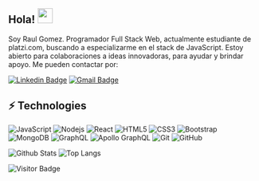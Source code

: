 ## Hola! <img src="https://raw.githubusercontent.com/aemmadi/aemmadi/master/wave.gif" width="30px">

Soy Raul Gomez. Programador Full Stack Web, actualmente estudiante de platzi.com, buscando a especializarme en el stack de JavaScript. Estoy abierto para colaboraciones a ideas innovadoras, para ayudar y brindar apoyo. Me pueden contactar por:

[![Linkedin Badge](https://img.shields.io/badge/-raulalbertogomez-blue?style=flat-square&logo=Linkedin&logoColor=white&link=https://www.linkedin.com/in/raulalbertogomez)](https://www.linkedin.com/in/raulalbertogomez)
[![Gmail Badge](https://img.shields.io/badge/-raggmagm@gmail.com-c14438?style=flat-square&logo=Gmail&logoColor=white&link=mailto:raggmagm@gmail.com)](mailto:raggmagm@gmail.com)

## ⚡ Technologies

![JavaScript](https://img.shields.io/badge/-JavaScript-black?style=flat-square&logo=javascript)
![Nodejs](https://img.shields.io/badge/-Nodejs-black?style=flat-square&logo=Node.js)
![React](https://img.shields.io/badge/-React-black?style=flat-square&logo=react)
![HTML5](https://img.shields.io/badge/-HTML5-E34F26?style=flat-square&logo=html5&logoColor=white)
![CSS3](https://img.shields.io/badge/-CSS3-1572B6?style=flat-square&logo=css3)
![Bootstrap](https://img.shields.io/badge/-Bootstrap-563D7C?style=flat-square&logo=bootstrap)
![MongoDB](https://img.shields.io/badge/-MongoDB-black?style=flat-square&logo=mongodb)
![GraphQL](https://img.shields.io/badge/-GraphQL-E10098?style=flat-square&logo=graphql)
![Apollo GraphQL](https://img.shields.io/badge/-Apollo%20GraphQL-311C87?style=flat-square&logo=apollo-graphql)
![Git](https://img.shields.io/badge/-Git-black?style=flat-square&logo=git)
![GitHub](https://img.shields.io/badge/-GitHub-181717?style=flat-square&logo=github)


![Github Stats](https://github-readme-stats.vercel.app/api?username=Ragomez33&count_private=true&show_icons=true&include_all_commits=true)
![Top Langs](https://github-readme-stats.vercel.app/api/top-langs/?username=Ragomez33&hide=TeX&layout=compact)

![Visitor Badge](https://visitor-badge.laobi.icu/badge?page_id=Ragomez33.Ragomez33)
